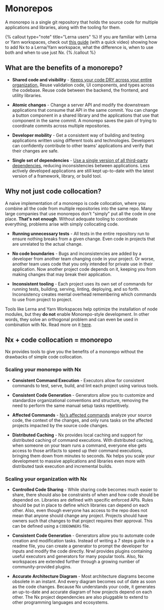 # Monorepos

A monorepo is a single git repository that holds the source code for multiple applications and libraries, along with the tooling for them.

{% callout type="note" title="Lerna users" %}
If you are familiar with Lerna or Yarn workspaces, check out [this guide](/recipes/adopting-nx/lerna-and-nx) (with a quick video) showing how to add Nx to a Lerna/Yarn workspace, what the difference is, when to use both and when to use just Nx.
{% /callout %}

## What are the benefits of a monorepo?

- **Shared code and visibility** - [Keeps your code DRY across your entire organization.](/concepts/more-concepts/code-sharing) Reuse validation code, UI components, and types across the codebase. Reuse code between the backend, the frontend, and utility libraries.

- **Atomic changes** - Change a server API and modify the downstream applications that consume that API in the same commit. You can change a button component in a shared library and the applications that use that component in the same commit. A monorepo saves the pain of trying to coordinate commits across multiple repositories.

- **Developer mobility** - Get a consistent way of building and testing applications written using different tools and technologies. Developers can confidently contribute to other teams’ applications and verify that their changes are safe.

- **Single set of dependencies** - [Use a single version of all third-party dependencies](/concepts/more-concepts/dependency-management), reducing inconsistencies between applications. Less actively developed applications are still kept up-to-date with the latest version of a framework, library, or build tool.

## Why not just code collocation?

A naive implementation of a monorepo is code collocation, where you combine all the code from multiple repositories into the same repo. Many large companies that use monorepos don't "simply" put all the code in one place. **That's not enough**. Without adequate tooling to coordinate everything, problems arise with simply collocating code.

- **Running unnecessary tests** - All tests in the entire repository run to ensure nothing breaks from a given change. Even code in projects that are unrelated to the actual change.

- **No code boundaries** - Bugs and inconsistencies are added by a developer from another team changing code in your project. Or worse, another team uses code that you only intended for private use in their application. Now another project code depends on it, keeping you from making changes that may break their application.

- **Inconsistent tooling** - Each project uses its own set of commands for running tests, building, serving, linting, deploying, and so forth. Inconsistency creates mental overhead remembering which commands to use from project to project.

Tools like Lerna and Yarn Workspaces help optimize the installation of node modules, but they **do not** enable Monorepo-style development. In other words, they solve an orthogonal problem and can even be used in combination with Nx. Read more on it [here](https://blog.nrwl.io/why-you-should-switch-from-lerna-to-nx-463bcaf6821).

## Nx + code collocation = monorepo

Nx provides tools to give you the benefits of a monorepo without the drawbacks of simple code collocation.

### Scaling your monorepo with Nx

- **Consistent Command Execution** - Executors allow for consistent commands to test, serve, build, and lint each project using various tools.

- **Consistent Code Generation** - Generators allow you to customize and standardize organizational conventions and structure, removing the need to perform the same manual setup tasks repetitively.

- **Affected Commands** - [Nx’s affected commands](/nx-api/nx/documents/affected) analyze your source code, the context of the changes, and only runs tasks on the affected projects impacted by the source code changes.

- **Distributed Caching** - Nx provides local caching and support for distributed caching of command executions. With distributed caching, when someone on your team runs a command, everyone else gets access to those artifacts to speed up their command executions, bringing them down from minutes to seconds. Nx helps you scale your development to massive applications and libraries even more with distributed task execution and incremental builds.

### Scaling your organization with Nx

- **Controlled Code Sharing** - While sharing code becomes much easier to share, there should also be constraints of when and how code should be depended on. Libraries are defined with specific enforced APIs. Rules should be put in place to define which libraries can depend on each other. Also, even though everyone has access to the repo does not mean that anyone should change any project. Projects should have owners such that changes to that project requires their approval. This can be defined using a `CODEOWNERS` file.

- **Consistent Code Generation** - Generators allow you to automate code creation and modification tasks. Instead of writing a 7 steps guide in a readme file, you can create a generator to prompt the developer for inputs and modify the code directly. Nrwl provides plugins containing useful executors and generators for many popular tools. Also, Nx workspaces are extended further through a growing number of community-provided plugins.

- **Accurate Architecture Diagram** - Most architecture diagrams become obsolete in an instant. And every diagram becomes out of date as soon as the code changes. Because Nx understands your code, it generates an up-to-date and accurate diagram of how projects depend on each other. The Nx project dependencies are also pluggable to extend to other programming languages and ecosystems.
